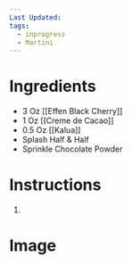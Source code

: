 ```yaml
---
Last Updated: 
tags:
  - inprogress
  - Martini
---
```


# Ingredients
- 3 Oz [[Effen Black Cherry]]
- 1 Oz [[Creme de Cacao]]
- 0.5 Oz [[Kalua]]
- Splash Half & Half
- Sprinkle Chocolate Powder

# Instructions
1. 

# Image

